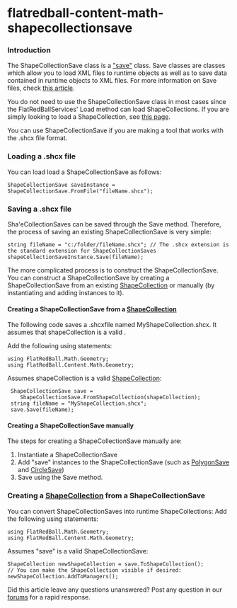 # flatredball-content-math-shapecollectionsave

### Introduction

The ShapeCollectionSave class is a ["save"](../../../../../../frb/docs/index.php) class. Save classes are classes which allow you to load XML files to runtime objects as well as to save data contained in runtime objects to XML files. For more information on Save files, check [this article](../../../../../../frb/docs/index.php).

You do not need to use the ShapeCollectionSave class in most cases since the FlatRedBallServices' Load method can load ShapeCollections. If you are simply looking to load a ShapeCollection, see [this page](../../../../../../frb/docs/index.php#Loading\_a\_ShapeCollection).

You can use ShapeCollectionSave if you are making a tool that works with the .shcx file format.

### Loading a .shcx file

You can load load a ShapeCollectionSave as follows:

```
ShapeCollectionSave saveInstance = ShapeCollectionSave.FromFile("fileName.shcx");
```

### Saving a .shcx file

Sha'eCollectionSaves can be saved through the Save method. Therefore, the process of saving an existing ShapeCollectionSave is very simple:

```
string fileName = "c:/folder/fileName.shcx"; // The .shcx extension is the standard extension for ShapeCollectionSaves
shapeCollectionSaveInstance.Save(fileName);
```

The more complicated process is to construct the ShapeCollectionSave. You can construct a ShapeCollectionSave by creating a ShapeCollectionSave from an existing [ShapeCollection](../../../../../../frb/docs/index.php) or manually (by instantiating and adding instances to it).

#### Creating a ShapeCollectionSave from a [ShapeCollection](../../../../../../frb/docs/index.php)

The following code saves a .shcxfile named MyShapeCollection.shcx. It assumes that shapeCollection is a valid .

Add the following using statements:

```
using FlatRedBall.Math.Geometry;
using FlatRedBall.Content.Math.Geometry;
```

Assumes shapeCollection is a valid [ShapeCollection](../../../../../../frb/docs/index.php):

```
 ShapeCollectionSave save =
    ShapeCollectionSave.FromShapeCollection(shapeCollection);
 string fileName = "MyShapeCollection.shcx";
 save.Save(fileName);
```

#### Creating a ShapeCollectionSave manually

The steps for creating a ShapeCollectionSave manually are:

1. Instantiate a ShapeCollectionSave
2. Add "save" instances to the ShapeCollectionSave (such as [PolygonSave](../../../../../../frb/docs/index.php) and [CircleSave](../../../../../../frb/docs/index.php))
3. Save using the Save method.

### Creating a [ShapeCollection](../../../../../../frb/docs/index.php) from a ShapeCollectionSave

You can convert ShapeCollectionSaves into runtime ShapeCollections: Add the following using statements:

```
using FlatRedBall.Math.Geometry;
using FlatRedBall.Content.Math.Geometry;
```

Assumes "save" is a valid ShapeCollectionSave:

```
ShapeCollection newShapeCollection = save.ToShapeCollection();
// You can make the ShapeCollection visible if desired:
newShapeCollection.AddToManagers();
```

Did this article leave any questions unanswered? Post any question in our [forums](../../../../../../frb/forum.md) for a rapid response.
